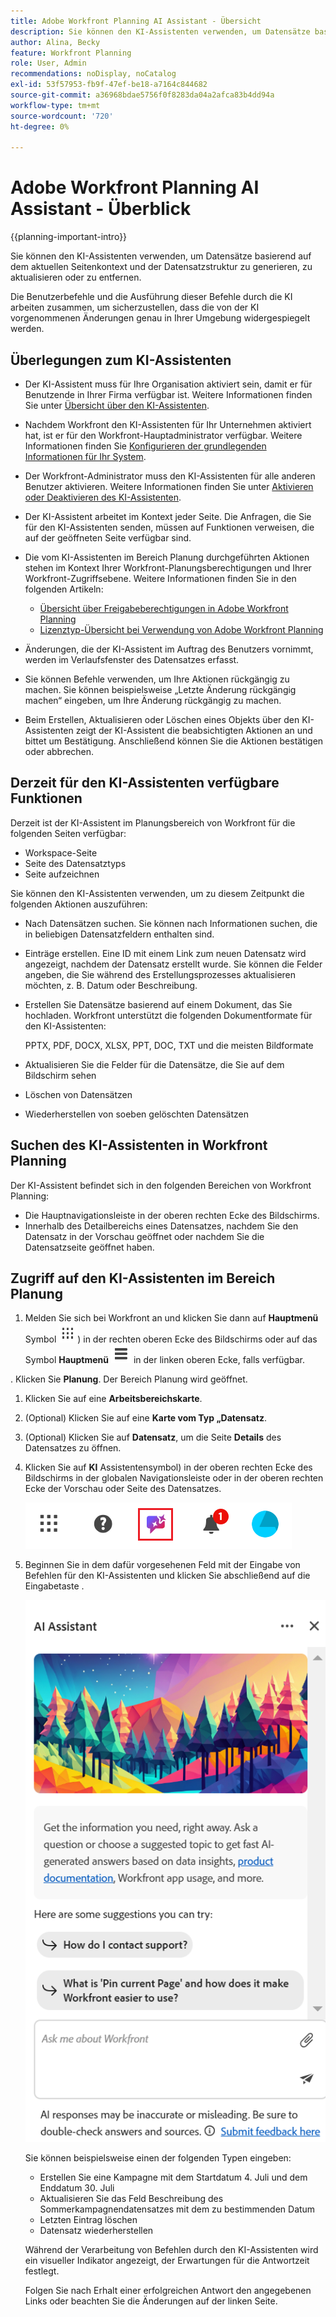 ```yaml
---
title: Adobe Workfront Planning AI Assistant - Übersicht
description: Sie können den KI-Assistenten verwenden, um Datensätze basierend auf dem aktuellen Seitenkontext und der Datensatzstruktur zu generieren, zu aktualisieren oder zu entfernen. Die Benutzerbefehle und die Ausführung dieser Befehle durch die KI arbeiten zusammen, um sicherzustellen, dass die von der KI vorgenommenen Änderungen genau in Ihrer Umgebung widergespiegelt werden.
author: Alina, Becky
feature: Workfront Planning
role: User, Admin
recommendations: noDisplay, noCatalog
exl-id: 53f57953-fb9f-47ef-be18-a7164c844682
source-git-commit: a36968bdae5756f0f8283da04a2afca83b4dd94a
workflow-type: tm+mt
source-wordcount: '720'
ht-degree: 0%

---
```



# Adobe Workfront Planning AI Assistant - Überblick

<!--<span class="preview">The highlighted information on this page refers to functionality not yet generally available. It is available only in the Preview environment for all customers. After the monthly releases to Production, the same features are also available in the Production environment for customers who enabled fast releases. </span>   

<span class="preview">For information about fast releases, see [Enable or disable fast releases for your organization](/help/quicksilver/administration-and-setup/set-up-workfront/configure-system-defaults/enable-fast-release-process.md). </span> -->


{{planning-important-intro}}

Sie können den KI-Assistenten verwenden, um Datensätze basierend auf dem aktuellen Seitenkontext und der Datensatzstruktur zu generieren, zu aktualisieren oder zu entfernen.

Die Benutzerbefehle und die Ausführung dieser Befehle durch die KI arbeiten zusammen, um sicherzustellen, dass die von der KI vorgenommenen Änderungen genau in Ihrer Umgebung widergespiegelt werden.

## Überlegungen zum KI-Assistenten

* Der KI-Assistent muss für Ihre Organisation aktiviert sein, damit er für Benutzende in Ihrer Firma verfügbar ist. Weitere Informationen finden Sie unter [Übersicht über den KI-Assistenten](/help/quicksilver/workfront-basics/ai-assistant/ai-assistant-overview.md).
* Nachdem Workfront den KI-Assistenten für Ihr Unternehmen aktiviert hat, ist er für den Workfront-Hauptadministrator verfügbar. Weitere Informationen finden Sie [Konfigurieren der grundlegenden Informationen für Ihr System](/help/quicksilver/administration-and-setup/get-started-wf-administration/configure-basic-info.md).

* Der Workfront-Administrator muss den KI-Assistenten für alle anderen Benutzer aktivieren. Weitere Informationen finden Sie unter [Aktivieren oder Deaktivieren des KI-Assistenten](/help/quicksilver/workfront-basics/ai-assistant/enable-or-disable-assistant.md).

* Der KI-Assistent arbeitet im Kontext jeder Seite. Die Anfragen, die Sie für den KI-Assistenten senden, müssen auf Funktionen verweisen, die auf der geöffneten Seite verfügbar sind.

* Die vom KI-Assistenten im Bereich Planung durchgeführten Aktionen stehen im Kontext Ihrer Workfront-Planungsberechtigungen und Ihrer Workfront-Zugriffsebene. Weitere Informationen finden Sie in den folgenden Artikeln:

   * [Übersicht über Freigabeberechtigungen in Adobe Workfront Planning](/help/quicksilver/planning/access/sharing-permissions-overview.md)
   * [Lizenztyp-Übersicht bei Verwendung von Adobe Workfront Planning](/help/quicksilver/planning/access/license-type-overview.md)

* Änderungen, die der KI-Assistent im Auftrag des Benutzers vornimmt, werden im Verlaufsfenster des Datensatzes erfasst.

* Sie können Befehle verwenden, um Ihre Aktionen rückgängig zu machen. Sie können beispielsweise „Letzte Änderung rückgängig machen“ eingeben, um Ihre Änderung rückgängig zu machen.

* Beim Erstellen, Aktualisieren oder Löschen eines Objekts über den KI-Assistenten zeigt der KI-Assistent die beabsichtigten Aktionen an und bittet um Bestätigung. Anschließend können Sie die Aktionen bestätigen oder abbrechen.

## Derzeit für den KI-Assistenten verfügbare Funktionen

Derzeit ist der KI-Assistent im Planungsbereich von Workfront für die folgenden Seiten verfügbar:

* Workspace-Seite
* Seite des Datensatztyps
* Seite aufzeichnen

Sie können den KI-Assistenten verwenden, um zu diesem Zeitpunkt die folgenden Aktionen auszuführen:

* Nach Datensätzen suchen. Sie können nach Informationen suchen, die in beliebigen Datensatzfeldern enthalten sind.
* Einträge erstellen. Eine ID mit einem Link zum neuen Datensatz wird angezeigt, nachdem der Datensatz erstellt wurde. Sie können die Felder angeben, die Sie während des Erstellungsprozesses aktualisieren möchten, z. B. Datum oder Beschreibung.
* Erstellen Sie Datensätze basierend auf einem Dokument, das Sie hochladen. Workfront unterstützt die folgenden Dokumentformate für den KI-Assistenten:

  PPTX, PDF, DOCX, XLSX, PPT, DOC, TXT und die meisten Bildformate
* Aktualisieren Sie die Felder für die Datensätze, die Sie auf dem Bildschirm sehen
* Löschen von Datensätzen
* Wiederherstellen von soeben gelöschten Datensätzen


## Suchen des KI-Assistenten in Workfront Planning

Der KI-Assistent befindet sich in den folgenden Bereichen von Workfront Planning:

* Die Hauptnavigationsleiste in der oberen rechten Ecke des Bildschirms.
* Innerhalb des Detailbereichs eines Datensatzes, nachdem Sie den Datensatz in der Vorschau geöffnet oder nachdem Sie die Datensatzseite geöffnet haben.

## Zugriff auf den KI-Assistenten im Bereich Planung

1. Melden Sie sich bei Workfront an und klicken Sie dann auf **Hauptmenü** Symbol ![Punkte-](assets/dots-main-menu.png)) in der rechten oberen Ecke des Bildschirms oder auf das Symbol **Hauptmenü** ![Zeilen-Hauptmenü](assets/lines-main-menu.png) in der linken oberen Ecke, falls verfügbar.

. Klicken Sie **Planung**. Der Bereich Planung wird geöffnet.

1. Klicken Sie auf eine **Arbeitsbereichskarte**.

1. (Optional) Klicken Sie auf eine **Karte vom Typ „Datensatz**.

1. (Optional) Klicken Sie auf **Datensatz**, um die Seite **Details** des Datensatzes zu öffnen.

1. Klicken Sie auf **KI** Assistentensymbol) in der oberen rechten Ecke des Bildschirms in der globalen Navigationsleiste oder in der oberen rechten Ecke der Vorschau oder Seite des Datensatzes.

   ![KI-Assistenten-Symbol](assets/ai-assistant-icon-highlighted.png)

1. Beginnen Sie in dem dafür vorgesehenen Feld mit der Eingabe von Befehlen für den KI-Assistenten und klicken Sie abschließend auf die Eingabetaste .

   ![AI Assistant Panel mit leerem Befehlsfeld](assets/ai-assistant-panel-with-empty-command-box.png)

   Sie können beispielsweise einen der folgenden Typen eingeben:

   * Erstellen Sie eine Kampagne mit dem Startdatum 4. Juli und dem Enddatum 30. Juli
   * Aktualisieren Sie das Feld Beschreibung des Sommerkampagnendatensatzes mit dem zu bestimmenden Datum
   * Letzten Eintrag löschen
   * Datensatz wiederherstellen

   Während der Verarbeitung von Befehlen durch den KI-Assistenten wird ein visueller Indikator angezeigt, der Erwartungen für die Antwortzeit festlegt.

   Folgen Sie nach Erhalt einer erfolgreichen Antwort den angegebenen Links oder beachten Sie die Änderungen auf der linken Seite.



